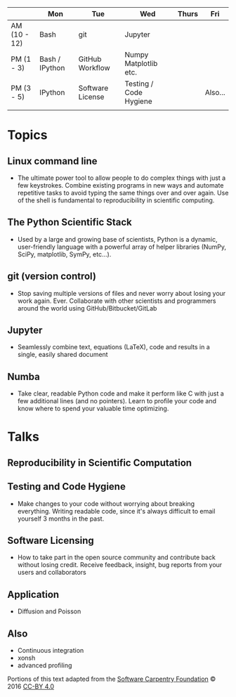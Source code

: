 |              | Mon            | Tue              | Wed                    | Thurs | Fri     |
|--------------|----------------|------------------|------------------------|-------|---------|
| AM (10 - 12) | Bash           | git              | Jupyter                |       |         |
| PM (1 - 3)   | Bash / IPython | GitHub Workflow  | Numpy Matplotlib etc.  |       |         |
| PM (3 - 5)   | IPython        | Software License | Testing / Code Hygiene |       | Also... |
|              |                |                  |                        |       |         |

# Topics
## Linux command line

* The ultimate power tool to allow people to do complex things with just a few
  keystrokes. Combine existing programs in new ways and automate repetitive
  tasks to avoid typing the same things over and over again. Use of the shell is
  fundamental to reproducibility in scientific computing.

## The Python Scientific Stack

* Used by a large and growing base of scientists, Python is a dynamic,
  user-friendly language with a powerful array of helper libraries (NumPy,
  SciPy, matplotlib, SymPy, etc...).

## git (version control)

* Stop saving multiple versions of files and never worry about losing your work
  again. Ever. Collaborate with other scientists and programmers around the
  world using GitHub/Bitbucket/GitLab

## Jupyter

* Seamlessly combine text, equations (LaTeX), code and results in a single,
  easily shared document

## Numba

* Take clear, readable Python code and make it perform like C with just a few
  additional lines (and no pointers). Learn to profile your code and know where
  to spend your valuable time optimizing.

# Talks

## Reproducibility in Scientific Computation



## Testing and Code Hygiene

* Make changes to your code without worrying about breaking everything. Writing
  readable code, since it's always difficult to email yourself 3 months in the
  past.

## Software Licensing

* How to take part in the open source community and contribute back without
  losing credit. Receive feedback, insight, bug reports from your users and
  collaborators


## Application 
 - Diffusion and Poisson
 
## Also

* Continuous integration
* xonsh
* advanced profiling

Portions of this text adapted from
the [Software Carpentry Foundation](http://swcarpentry.github.io/shell-novice/)
© 2016 [CC-BY 4.0](https://creativecommons.org/licenses/by/4.0/)
